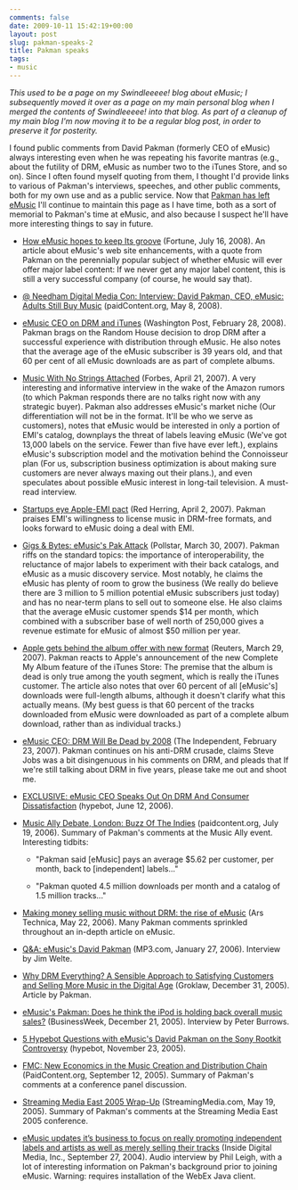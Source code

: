 ```yaml
---
comments: false
date: 2009-10-11 15:42:19+00:00
layout: post
slug: pakman-speaks-2
title: Pakman speaks
tags:
- music
---
```


_This used to be a page on my Swindleeeee! blog about eMusic; I subsequently moved it over as a page on my main personal blog when I merged the contents of Swindleeeee! into that blog. As part of a cleanup of my main blog I'm now moving it to be a regular blog post, in order to preserve it for posterity._



I found public comments from David Pakman (formerly CEO of eMusic) always interesting even when he was repeating his favorite mantras (e.g., about the futility of DRM, eMusic as number two to the iTunes Store, and so on). Since I often found myself quoting from them, I thought I'd provide links to various of Pakman's interviews, speeches, and other public comments, both for my own use and as a public service. Now that [Pakman has left eMusic](http://swindleeeee.com/2008/10/01/a-new-game-for-pakman/) I'll continue to maintain this page as I have time, both as a sort of memorial to Pakman's time at eMusic, and also because I suspect he'll have more interesting things to say in future.






  * [How eMusic hopes to keep Its groove](http://money.cnn.com/2008/07/15/technology/emusic.fortune/?postversion=2008071614) (Fortune, July 16, 2008). An article about eMusic's web site enhancements, with a quote from Pakman on the perennially popular subject of whether eMusic will ever offer major label content: If we never get any major label content, this is still a very successful company (of course, he would say that).


  * [@ Needham Digital Media Con: Interview: David Pakman, CEO, eMusic: Adults Still Buy Music](http://www.paidcontent.org/entry/419-needham-digital-media-con-david-pakman-ceo-emusic-adults-still-buy-musi) (paidContent.org, May 8, 2008).

        
  * [eMusic CEO on DRM and iTunes](http://blog.washingtonpost.com/posttech/2008/02/emusic_ceo_on_drm_and_itunes.html?nav=rss_blog) (Washington Post, February 28, 2008). Pakman brags on the Random House decision to drop DRM after a successful experience with distribution through eMusic. He also notes that the average age of the eMusic subscriber is 39 years old, and that 60 per cent of all eMusic downloads are as part of complete albums.

	
  * [Music With No Strings Attached](http://www.forbes.com/leadership/2007/04/21/music-digital-downloads-lead-manage-cx_lh_0420emusic.html) (Forbes, April 21, 2007). A very interesting and informative interview in the wake of the Amazon rumors (to which Pakman responds there are no talks right now with any strategic buyer). Pakman also addresses eMusic's market niche (Our differentiation will not be in the format. It'll be who we serve as customers), notes that eMusic would be interested in only a portion of EMI's catalog, downplays the threat of labels leaving eMusic (We've got 13,000 labels on the service. Fewer than five have ever left.), explains eMusic's subscription model and the motivation behind the Connoisseur plan (For us, subscription business optimization is about making sure customers are never always maxing out their plans.), and even speculates about possible eMusic interest in long-tail television. A must-read interview.

	
  * [Startups eye Apple-EMI pact](http://www.redherring.com/Article.aspx?a=21854&hed=Startups+Eye+Apple-EMI+Pact) (Red Herring, April 2, 2007). Pakman praises EMI's willingness to license music in DRM-free formats, and looks forward to eMusic doing a deal with EMI.

	
  * [Gigs & Bytes: eMusic's Pak Attack](http://www.pollstar.com/news/viewnews.pl?NewsID=7805) (Pollstar, March 30, 2007). Pakman riffs on the standard topics: the importance of interoperability, the reluctance of major labels to experiment with their back catalogs, and eMusic as a music discovery service. Most notably, he claims the eMusic has plenty of room to grow the business (We really do believe there are 3 million to 5 million potential eMusic subscribers just today) and has no near-term plans to sell out to someone else. He also claims that the average eMusic customer spends $14 per month, which combined with a subscriber base of well north of 250,000 gives a revenue estimate for eMusic of  almost $50 million per year.

	
  * [Apple gets behind the album offer with new format](http://www.reuters.com/article/technology-media-telco-SP/idUSN2941958220070329) (Reuters, March 29, 2007). Pakman reacts to Apple's announcement of the new Complete My Album feature of the iTunes Store: The premise that the album is dead is only true among the youth segment, which is really the iTunes customer. The article also notes that over 60 percent of all [eMusic's] downloads were full-length albums, although it doesn't clarify what this actually means. (My best guess is that 60 percent of the tracks downloaded from eMusic were downloaded as part of a complete album download, rather than as individual tracks.)

	
  * [eMusic CEO: DRM Will Be Dead by 2008](http://news.independent.co.uk/business/news/article2296888.ece) (The Independent, February 23, 2007). Pakman continues on his anti-DRM crusade, claims Steve Jobs was a bit disingenuous in his comments on DRM, and pleads that If we're still talking about DRM in five years, please take me out and shoot me.

	
  * [EXCLUSIVE: eMusic CEO Speaks Out On DRM And Consumer Dissatisfaction](http://hypebot.typepad.com/hypebot/2006/06/exclusive_emusi.html) (hypebot, June 12, 2006).

	
  * [Music Ally Debate, London: Buzz Of The Indies](http://www.paidcontent.org/music-ally-debate-london-buzz-of-the-indies) (paidcontent.org, July 19, 2006). Summary of Pakman's comments at the Music Ally event. Interesting tidbits:

	
    * "Pakman said [eMusic] pays an average $5.62 per customer, per month, back to [independent] labels..."

	
    * "Pakman quoted 4.5 million downloads per month and a catalog of 1.5 million tracks..."




	
  * [Making money selling music without DRM: the rise of eMusic](http://arstechnica.com/articles/culture/emusic.ars) (Ars Technica, May 22, 2006). Many Pakman comments sprinkled throughout an in-depth article on eMusic.

	
  * [Q&A: eMusic's David Pakman](http://www.mp3.com/news/stories/3039.html) (MP3.com, January 27, 2006). Interview by Jim Welte.

	
  * [Why DRM Everything? A Sensible Approach to Satisfying Customers and Selling More Music in the Digital Age](http://www.groklaw.net/articlebasic.php?story=20051231013858642) (Groklaw, December 31, 2005). Article by Pakman.

	
  * [eMusic's Pakman: Does he think the iPod is holding back overall music sales?](http://www.businessweek.com/technology/ByteOfTheApple/blog/archives/2005/12/emusics_pakman.html) (BusinessWeek, December 21, 2005). Interview by Peter Burrows.

	
  * [5 Hypebot Questions with eMusic's David Pakman on the Sony Rootkit Controversy](http://hypebot.typepad.com/hypebot/2005/11/5_hypebot_quest.html) (hypebot, November 23, 2005).

	
  * [FMC: New Economics in the Music Creation and Distribution Chain](http://www.paidcontent.org/pc/arch/2005_09_12.shtml#015784) (PaidContent.org, September 12, 2005). Summary of Pakman's comments at a conference panel discussion.

	
  * [Streaming Media East 2005 Wrap-Up](http://www.streamingmedia.com/r/printerfriendly.asp?id=9072) (StreamingMedia.com, May 19, 2005). Summary of Pakman's comments at the Streaming Media East 2005 conference.

	
  * [eMusic updates it’s business to focus on really promoting independent labels and artists as well as merely selling their tracks](https://insidedigitalmedia.webex.com/insidedigitalmedia/onstage/playback.php?AT=Show&Type=Playback&ClientName=webex&ConfID=277252806&FileName=http://insidedigitalmedia.webex.com/seminar/221685/play/277252806/pakman.wrf&Rnd=1937842018) (Inside Digital Media, Inc., September 27, 2004). Audio interview by Phil Leigh, with a lot of interesting information on Pakman's background prior to joining eMusic. Warning: requires installation of the WebEx Java client.


